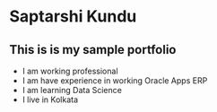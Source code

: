 # Saptarshi Kundu
## This is is my sample portfolio
- I am working professional
- I am have experience in working Oracle Apps ERP
- I am learning Data Science
- I live in Kolkata
